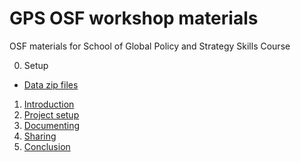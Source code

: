 # GPS OSF workshop materials
OSF materials for School of Global Policy and Strategy Skills Course

0. Setup  
  * [Data zip files](https://github.com/ucsdlib/GPS-OSF-Lecture/tree/master/data)
1. [Introduction](https://u2ng.github.io/GPS-OSF-Demo/01_OSF_introduction.html)
2. [Project setup](https://ucsdlib.github.io/GPS-OSF-Lecture/02_OSF_Project_Setup.html)
3. [Documenting](https://ucsdlib.github.io/GPS-OSF-Lecture/03_OSF_Documenting.html)
4. [Sharing](https://ucsdlib.github.io/GPS-OSF-Lecture/04_OSF_Sharing.html)
5. [Conclusion](https://ucsdlib.github.io/GPS-OSF-Lecture/05_OSF_Conclusion.html)
